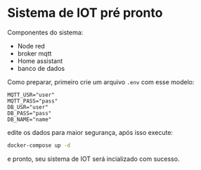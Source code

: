 # Sistema de IOT pré pronto

Componentes do sistema:
- Node red
- broker mqtt
- Home assistant
- banco de dados

Como preparar, primeiro crie um arquivo `.env` com esse modelo:
```
MQTT_USR="user"
MQTT_PASS="pass"
DB_USR="user"
DB_PASS="pass"
DB_NAME="name"
```

edite os dados para maior segurança, após isso execute:

``` bash
docker-compose up -d
```

e pronto, seu sistema de IOT será incializado com sucesso.
